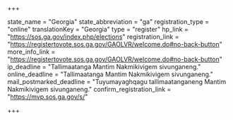 +++

state_name = "Georgia"
state_abbreviation = "ga"
registration_type = "online"
translationKey = "Georgia"
type = "register"
hp_link = "https://sos.ga.gov/index.php/elections"
registration_link = "https://registertovote.sos.ga.gov/GAOLVR/welcome.do#no-back-button"
more_info_link = "https://registertovote.sos.ga.gov/GAOLVR/welcome.do#no-back-button"
ip_deadline = "Tallimaatanga Mantim Nakmikivigem sivunganeng."
online_deadline = "Tallimaatanga Mantim Nakmikivigem sivunganeng."
mail_postmarked_deadline = "Tuyumayaghqagu tallimaatanganeng Mantim Nakmikivigem sivunganeng."
confirm_registration_link = "https://mvp.sos.ga.gov/s/"

+++